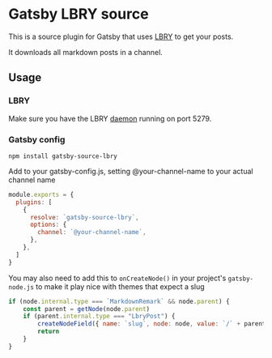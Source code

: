 # Gatsby LBRY source

This is a source plugin for Gatsby that uses [LBRY](https://lbry.com) to get your posts.

It downloads all markdown posts in a channel.

## Usage

### LBRY

Make sure you have the LBRY [daemon](https://github.com/lbryio/lbry-sdk) running on port 5279.

### Gatsby config

```
npm install gatsby-source-lbry
```

Add to your gatsby-config.js, setting @your-channel-name to your actual channel name

```js
module.exports = {
  plugins: [
    {
      resolve: `gatsby-source-lbry`,
      options: {
        channel: `@your-channel-name`,
      },
    },
  ]
}
```

You may also need to add this to `onCreateNode()` in your project's `gatsby-node.js` to make it play nice
with themes that expect a slug 

```js
if (node.internal.type === `MarkdownRemark` && node.parent) {
    const parent = getNode(node.parent)
    if (parent.internal.type === "LbryPost") {
        createNodeField({ name: `slug`, node: node, value: `/` + parent.name })
        return
    }
}
```